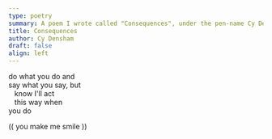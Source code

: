 ```yaml
---
type: poetry
summary: A poem I wrote called "Consequences", under the pen-name Cy Densham.
title: Consequences
author: Cy Densham
draft: false
align: left
---
```



do what you do and\
say what you say, but\
&nbsp;&nbsp;&nbsp;know I'll act\
&nbsp;&nbsp;&nbsp;this way when\
you do

(( you make me smile ))
